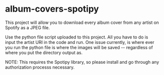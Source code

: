 # album-covers-spotipy
This project will allow you to download every album cover from any artist on Spotify as a JPEG file.

Use the python file script uploaded to this project. All you have to do is input the artist URI in the code and run. One issue currently, is where ever you run the python file is where the images will be saved -- regardless of where you put the directory output as.

NOTE: This requires the Spotipy library, so please install and go through any authorization processs necessary.
